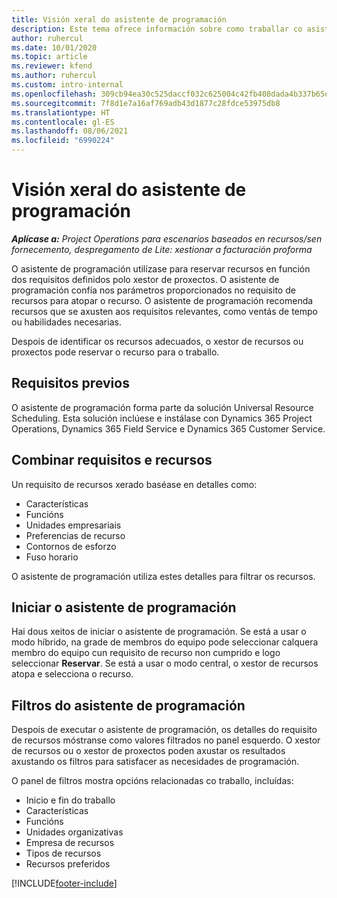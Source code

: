 ```yaml
---
title: Visión xeral do asistente de programación
description: Este tema ofrece información sobre como traballar co asistente de programación para reservar recursos.
author: ruhercul
ms.date: 10/01/2020
ms.topic: article
ms.reviewer: kfend
ms.author: ruhercul
ms.custom: intro-internal
ms.openlocfilehash: 309cb94ea30c525daccf032c625004c42fb408dada4b337b65d8f36d76219669
ms.sourcegitcommit: 7f8d1e7a16af769adb43d1877c28fdce53975db8
ms.translationtype: HT
ms.contentlocale: gl-ES
ms.lasthandoff: 08/06/2021
ms.locfileid: "6990224"
---
```

# <a name="schedule-assistant-overview"></a>Visión xeral do asistente de programación

_**Aplícase a:** Project Operations para escenarios baseados en recursos/sen fornecemento, despregamento de Lite: xestionar a facturación proforma_

O asistente de programación utilízase para reservar recursos en función dos requisitos definidos polo xestor de proxectos. O asistente de programación confía nos parámetros proporcionados no requisito de recursos para atopar o recurso. O asistente de programación recomenda recursos que se axusten aos requisitos relevantes, como ventás de tempo ou habilidades necesarias.

Despois de identificar os recursos adecuados, o xestor de recursos ou proxectos pode reservar o recurso para o traballo.

## <a name="prerequisites"></a>Requisitos previos

O asistente de programación forma parte da solución Universal Resource Scheduling. Esta solución inclúese e instálase con Dynamics 365 Project Operations, Dynamics 365 Field Service e Dynamics 365 Customer Service.

## <a name="matching-requirements-and-resources"></a>Combinar requisitos e recursos

Un requisito de recursos xerado baséase en detalles como:

-   Características
-   Funcións
-   Unidades empresariais
-   Preferencias de recurso
-   Contornos de esforzo
-   Fuso horario

O asistente de programación utiliza estes detalles para filtrar os recursos.

## <a name="launch-the-schedule-assistant"></a>Iniciar o asistente de programación

Hai dous xeitos de iniciar o asistente de programación. Se está a usar o modo híbrido, na grade de membros do equipo pode seleccionar calquera membro do equipo cun requisito de recurso non cumprido e logo seleccionar **Reservar**. Se está a usar o modo central, o xestor de recursos atopa e selecciona o recurso.

## <a name="schedule-assistant-filters"></a>Filtros do asistente de programación

Despois de executar o asistente de programación, os detalles do requisito de recursos móstranse como valores filtrados no panel esquerdo. O xestor de recursos ou o xestor de proxectos poden axustar os resultados axustando os filtros para satisfacer as necesidades de programación.

O panel de filtros mostra opcións relacionadas co traballo, incluídas:

-   Inicio e fin do traballo
-   Características
-   Funcións
-   Unidades organizativas
-   Empresa de recursos
-   Tipos de recursos
-   Recursos preferidos


[!INCLUDE[footer-include](../includes/footer-banner.md)]